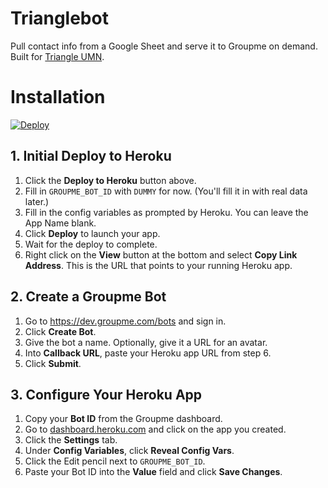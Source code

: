 # Trianglebot

Pull contact info from a Google Sheet and serve it to Groupme on demand. Built for [Triangle UMN](http://triangleumn.com).

# Installation

[![Deploy](https://www.herokucdn.com/deploy/button.svg)](https://heroku.com/deploy?template=https://github.com/mplewis/trianglebot)

## 1. Initial Deploy to Heroku

1. Click the **Deploy to Heroku** button above.
1. Fill in `GROUPME_BOT_ID` with `DUMMY` for now. (You'll fill it in with real data later.)
1. Fill in the config variables as prompted by Heroku. You can leave the App Name blank.
1. Click **Deploy** to launch your app.
1. Wait for the deploy to complete.
1. Right click on the **View** button at the bottom and select **Copy Link Address**. This is the URL that points to your running Heroku app.

## 2. Create a Groupme Bot

1. Go to https://dev.groupme.com/bots and sign in.
1. Click **Create Bot**.
1. Give the bot a name. Optionally, give it a URL for an avatar.
1. Into **Callback URL**, paste your Heroku app URL from step 6.
1. Click **Submit**.

## 3. Configure Your Heroku App

1. Copy your **Bot ID** from the Groupme dashboard.
1. Go to [dashboard.heroku.com](https://dashboard.heroku.com) and click on the app you created.
1. Click the **Settings** tab.
1. Under **Config Variables**, click **Reveal Config Vars**.
1. Click the Edit pencil next to `GROUPME_BOT_ID`.
1. Paste your Bot ID into the **Value** field and click **Save Changes**.

